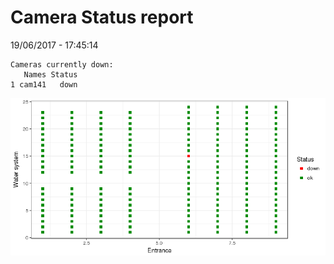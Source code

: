 Camera Status report
================
19/06/2017 - 17:45:14

    Cameras currently down:
       Names Status
    1 cam141   down

![](camreport_files/figure-markdown_github/unnamed-chunk-2-1.png)
